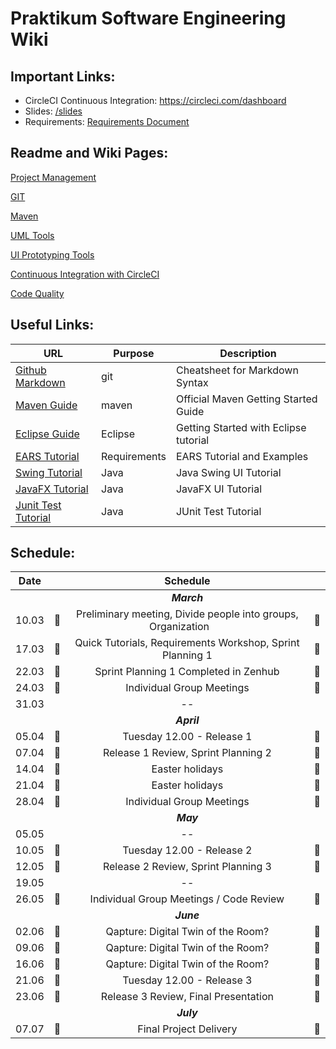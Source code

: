 # Praktikum Software Engineering Wiki


## Important Links:
-  CircleCI Continuous Integration: https://circleci.com/dashboard
- Slides: [/slides](/slides) 
- Requirements: [Requirements Document](/documents/project-requirements.pdf) 


## Readme and Wiki Pages:
[Project Management](/wiki/project-management/README.md)

[GIT](/wiki/git/README.md)

[Maven](/wiki/maven/README.md) 

[UML Tools](/wiki/uml/README.md) 

[UI Prototyping Tools](/wiki/uiprototype/README.md) 

[Continuous Integration with CircleCI](/wiki/circleci/README.md) 

[Code Quality](/wiki/code-quality/README.md) 

## Useful Links:

| URL          | Purpose           | Description  |
| ------------- |-------------| -----|
| [Github Markdown](https://guides.github.com/features/mastering-markdown)     | git          | Cheatsheet for Markdown Syntax |
| [Maven Guide](https://maven.apache.org/guides/getting-started)                            | maven                     | Official Maven Getting Started Guide |
| [Eclipse Guide](https://www.vogella.com/tutorials/Eclipse/article.html)                            | Eclipse                     | Getting Started with Eclipse tutorial |
| [EARS Tutorial](https://www.iaria.org/conferences2013/filesICCGI13/ICCGI_2013_Tutorial_Terzakis.pdf)                            | Requirements                     | EARS Tutorial and Examples |
| [Swing Tutorial](https://www.javatpoint.com/java-swing)                            | Java                     | Java Swing UI Tutorial |
| [JavaFX Tutorial](https://docs.oracle.com/javafx/2/get_started/jfxpub-get_started.htm)                            | Java                     | JavaFX UI Tutorial|
| [Junit Test Tutorial](https://www.vogella.com/tutorials/JUnit/article.html)                            | Java                     | JUnit Test Tutorial|

## Schedule:

|Date||Schedule||
|:---------:|:--------------:|:--------------:|:--------------:|
|||*__March__*||
|10.03|&#x1F536;| Preliminary meeting, Divide people into groups, Organization  &nbsp;&nbsp;&nbsp;&nbsp;&nbsp;     |&#x1F536;|
|17.03|&#x1F536;| Quick Tutorials, Requirements Workshop, Sprint Planning 1 |&#x1F536;|
|22.03|&#x1F4D8;| Sprint Planning 1 Completed in Zenhub |&#x1F4D8;|
|24.03|&#x1F539; |   Individual Group Meetings                                                                    |&#x1F539;|
|31.03| |-- | |                                                                     |
|||*__April__*||
|05.04|&#x1F4D8;| Tuesday 12.00 - Release 1 |  &#x1F4D8;|
|07.04|&#x1F536; |Release 1 Review, Sprint Planning 2 |&#x1F536;|
|14.04|&#x1F53A; |Easter holidays |&#x1F53A; |
|21.04|&#x1F53A; |Easter holidays |&#x1F53A; |
|28.04|&#x1F539; |Individual Group Meetings| &#x1F539;|
|||*__May__*||
|05.05||--||
|10.05|&#x1F4D8;| Tuesday 12.00 - Release 2 |&#x1F4D8;|
|12.05|&#x1F536;| Release 2 Review, Sprint Planning 3 |&#x1F536;|
|19.05||--||
|26.05|&#x1F539; | Individual Group Meetings / Code Review| &#x1F539;|
|||*__June__*||
|02.06|&#x1F539;| Qapture: Digital Twin of the Room? |&#x1F539;|
|09.06|&#x1F539;| Qapture: Digital Twin of the Room?|&#x1F539;|
|16.06|&#x1F539;|Qapture: Digital Twin of the Room?|&#x1F539;|
|21.06|&#x1F4D8;| Tuesday 12.00 - Release 3| &#x1F4D8;|
|23.06|&#x1F536;| Release 3 Review, Final Presentation |&#x1F536;|
|||*__July__*||
|07.07|&#x1F4D8;| Final Project Delivery |&#x1F4D8;|


